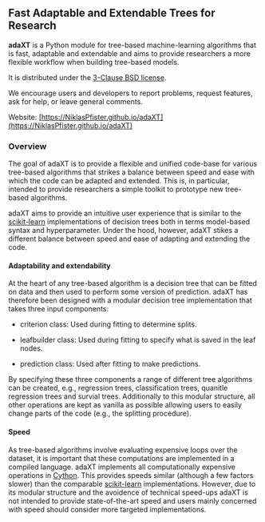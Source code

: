 ## Fast Adaptable and Extendable Trees for Research

**adaXT** is a Python module for tree-based machine-learning
algorithms that is fast, adaptable and extendable and aims to provide
researchers a more flexible workflow when building tree-based models.

It is distributed under the [3-Clause BSD license](LICENSE).

We encourage users and developers to report problems, request
features, ask for help, or leave general comments.

Website: [https://NiklasPfister.github.io/adaXT](https://NiklasPfister.github.io/adaXT)


### Overview

The goal of adaXT is to provide a flexible and unified code-base for
various tree-based algorithms that strikes a balance between speed and
ease with which the code can be adapted and extended. This is, in
particular, intended to provide researchers a simple toolkit to
prototype new tree-based algorithms.

adaXT aims to provide an intuitive user experience that is similar to
the [scikit-learn](https://scikit-learn.org) implementations of
decision trees both in terms model-based syntax and
hyperparameter. Under the hood, however, adaXT stikes a different
balance between speed and ease of adapting and extending the code.

#### Adaptability and extendability

At the heart of any tree-based algorithm is a decision tree that can
be fitted on data and then used to perform some version of
prediction. adaXT has therefore been designed with a modular decision
tree implementation that takes three input components:

- criterion class: Used during fitting to determine splits.

- leafbuilder class: Used during fitting to specify what is saved in
  the leaf nodes.

- prediction class: Used after fitting to make predictions.

By specifying these three components a range of different tree
algorithms can be created, e.g., regression trees, classification
trees, quanitle regression trees and survial trees. Additionally to
this modular structure, all other operations are kept as vanilla as
possible allowing users to easily change parts of the code (e.g., the
splitting procedure).


#### Speed

As tree-based algorithms involve evaluating expensive loops over the
dataset, it is important that these computations are implemented in a
compiled language. adaXT implements all computationally expensive
operations in [Cython](https://cython.org/). This provides speeds
similar (although a few factors slower) than the comparable
[scikit-learn](https://scikit-learn.org) implementations. However, due
to its modular structure and the avoidence of technical speed-ups
adaXT is not intended to provide state-of-the-art speed and users
mainly concerned with speed should consider more targeted
implementations.